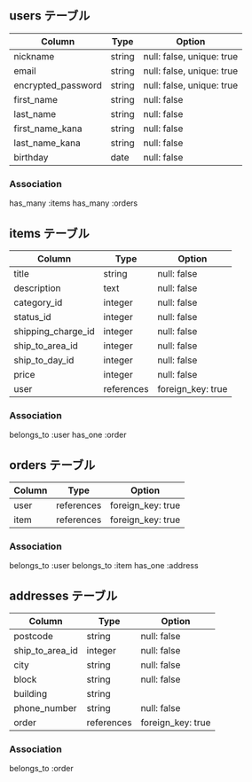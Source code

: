 ## users テーブル

| Column             | Type   | Option                    |
| ------------------ | ------ | ------------------------- |
| nickname           | string | null: false, unique: true |
| email              | string | null: false, unique: true |
| encrypted_password | string | null: false, unique: true |
| first_name         | string | null: false               |
| last_name          | string | null: false               |
| first_name_kana    | string | null: false               |
| last_name_kana     | string | null: false               |
| birthday           | date   | null: false               |

### Association
has_many :items
has_many :orders

## items テーブル

| Column             | Type       | Option            |
| ------------------ | ---------- | ----------------- |
| title              | string     | null: false       |
| description        | text       | null: false       |
| category_id        | integer    | null: false       |
| status_id          | integer    | null: false       |
| shipping_charge_id | integer    | null: false       |
| ship_to_area_id    | integer    | null: false       |
| ship_to_day_id     | integer    | null: false       |
| price              | integer    | null: false       |
| user               | references | foreign_key: true |

### Association
belongs_to :user
has_one :order


## orders テーブル

| Column | Type       | Option            |
| ------ | ---------- | ----------------- |
| user   | references | foreign_key: true |
| item   | references | foreign_key: true |

### Association
belongs_to :user
belongs_to :item
has_one :address

## addresses テーブル

| Column          | Type       | Option            |
| --------------- | ---------- | ----------------- |
| postcode        | string     | null: false       |
| ship_to_area_id | integer    | null: false       |
| city            | string     | null: false       |
| block           | string     | null: false       |
| building        | string     |                   |
| phone_number    | string     | null: false       |
| order           | references | foreign_key: true |


### Association
belongs_to :order